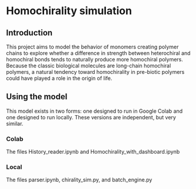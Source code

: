 # Homochirality simulation

## Introduction
This project aims to model the behavior of monomers creating polymer chains to explore whether a difference in strength between heterochiral and homochiral bonds tends to naturally produce more homochiral polymers. Because the classic biological molecules are long-chain homochiral polymers, a natural tendency toward homochirality in pre-biotic polymers could have played a role in the origin of life.

## Using the model
This model exists in two forms: one designed to run in Google Colab and one designed to run locally. These versions are independent, but very similar.


### Colab
The files History_reader.ipynb and Homochirality_with_dashboard.ipynb

### Local
The files parser.ipynb, chirality_sim.py, and batch_engine.py
